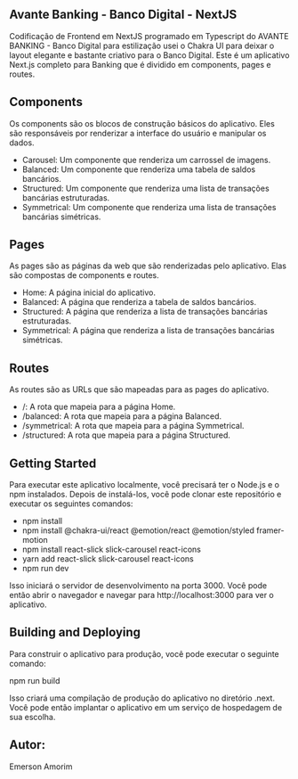 ## Avante Banking - Banco Digital - NextJS

Codificação de Frontend em NextJS programado em Typescript do AVANTE BANKING - Banco Digital  para estilização usei o Chakra UI para deixar o layout elegante e bastante criativo para o Banco Digital.
Este é um aplicativo Next.js completo para Banking que é dividido em components, pages e routes.

## Components
Os components são os blocos de construção básicos do aplicativo. Eles são responsáveis por renderizar a interface do usuário e manipular os dados.

* Carousel: Um componente que renderiza um carrossel de imagens.
* Balanced: Um componente que renderiza uma tabela de saldos bancários.
* Structured: Um componente que renderiza uma lista de transações bancárias estruturadas.
* Symmetrical: Um componente que renderiza uma lista de transações bancárias simétricas.

## Pages
As pages são as páginas da web que são renderizadas pelo aplicativo. Elas são compostas de components e routes.

* Home: A página inicial do aplicativo.
* Balanced: A página que renderiza a tabela de saldos bancários.
* Structured: A página que renderiza a lista de transações bancárias estruturadas.
* Symmetrical: A página que renderiza a lista de transações bancárias simétricas.


## Routes
As routes são as URLs que são mapeadas para as pages do aplicativo.

* /: A rota que mapeia para a página Home.
* /balanced: A rota que mapeia para a página Balanced.
* /symmetrical: A rota que mapeia para a página Symmetrical.
* /structured: A rota que mapeia para a página Structured.

## Getting Started
Para executar este aplicativo localmente, você precisará ter o Node.js e o npm instalados. Depois de instalá-los, você pode clonar este repositório e executar os seguintes comandos:

- npm install
- npm install @chakra-ui/react @emotion/react @emotion/styled framer-motion
- npm install react-slick slick-carousel react-icons
- yarn add react-slick slick-carousel react-icons
- npm run dev

Isso iniciará o servidor de desenvolvimento na porta 3000. Você pode então abrir o navegador e navegar para http://localhost:3000 para ver o aplicativo.

## Building and Deploying
Para construir o aplicativo para produção, você pode executar o seguinte comando:

npm run build

Isso criará uma compilação de produção do aplicativo no diretório .next. Você pode então implantar o aplicativo em um serviço de hospedagem de sua escolha.


## Autor:
Emerson Amorim

